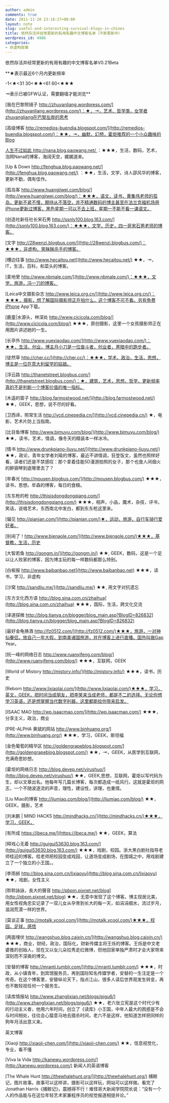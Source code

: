 ```yaml
---
author: admin
comments: true
date: 2011-11-20 23:18:27+00:00
layout: note
slug: useful-and-interesting-survival-blogs-in-chines
title: 依然存活并经常更新的有用有趣中文博客名单（不断更新中）
wordpress_id: 4986
categories:
- 非虚构叙事
---
```


依然存活并经常更新的有用有趣的中文博客名单V0.21Beta





**★表示最近6个月内更新频率





-1<★<31
30<★★<61
60<★★★





⇥表示已被GFW认证，需要翻墙才能浏览**





[我在巴黎照镜子 http://zhuyanliang.wordpress.com/](http://zhuyanliang.wordpress.com/)：★，⇥，艺术、哲学类，女学者zhuyangliang在巴黎左岸的思考





[高级博客 http://remedios-buendia.blogspot.com/](http://remedios-buendia.blogspot.com/)：★★，⇥，幽默，幻想，霍炬推荐的一个小众趣味的Blog





[人生不过如此 http://nana.blog.paowang.net/ ](http://nana.blog.paowang.net/)：★★★，生活，数码，艺术，泡网Nana的博客，海阔天空，娓娓道来。





[Up & Down http://fenghua.blog.paowang.net/](http://fenghua.blog.paowang.net/) ：★★，生活，文学，诗人邵风华的博客，更新不勤，偶有佳作。





[孤岛客 http://www.huangjiwei.com/blog/](http://www.huangjiwei.com/blog/)：★★★，语文，读书，黄集伟老师的孤岛，更新不紧不慢，期待从不落空，并不精通数码的博主甚至在法兰克福机场用iPhone更新过博客，黑色星期一可以不去上班，星期一不能不看一课语文。





[创造社新任社长宋石男 http://ssnly100.blog.163.com/](http://ssnly100.blog.163.com/)：★★★，文学，历史，四一哥宋石男老师的博客。





[文字 http://28wenzi.blogbus.com/](http://28wenzi.blogbus.com/)：★★★，非虚构，笑眯眯杀手的博客。





[槽边往事 http://www.hecaitou.net](http://www.hecaitou.net/) ★★，⇥，IT，生活，百科，和菜头的博客。



[麦地里 http://www.nbmale.com/](http://www.nbmale.com/)：★★★，文学，旅游，冯一刀的博客。





[Leica中文摄影杂志 http://www.leica.org.cn/](http://www.leica.org.cn/)：★★★，摄影，想了解国际摄影师正在拍什么，这个博客不可不看。另有免费iPhone App下载。





[鹿童|水源头，林深处 http://www.cicicola.com/blog/](http://www.cicicola.com/blog/) ★★★，原创摄影，这里一个女孩摄影师正在用图片讲述她的一生。





[长亭外 http://www.yuexiaodao.com/](http://www.yuexiaodao.com/)：★★，生活，创业，博主月小刀是一位奋斗者，创业者，黑暗中的跑步者。





[徒然草 http://cher.cc/](http://cher.cc/)：★★★，学术，政治，生活，思想，博主是一位在意大利留学的姑娘。





[浮云路 http://thanetstreet.blogbus.com/](http://thanetstreet.blogbus.com/)：★，建筑，艺术，思想，哲学，更新频率真的不是判断一个博客价值的唯一指标。





[木遥的窗子 http://blog.farmostwood.net/](http://blog.farmostwood.net/) ★★，GEEK，思想，说不尽的好看。





[卫西谛，照常生活 http://vcd.cinepedia.cn/](http://vcd.cinepedia.cn/) ★，电影，艺术片防上当指南。





[比目鱼博客 http://www.bimuyu.com/blog/](http://www.bimuyu.com/blog/) ★★，读书，艺术，情调，像冬天的精装本一样冰冷。





[情书 http://www.drunkpiano-liuyu.net/](http://www.drunkpiano-liuyu.net/) ★★，政论，青年女学者刘瑜的博客，最近不讲情调，狂登饭文，虽然也照样好看，读者们还是不禁感叹：那个拿着佳能5D漫游拍照的女子，那个也食人间烟火的醉钢琴到底哪里去了？





[牟春光 http://mousen.blogbus.com/](http://mousen.blogbus.com/) ★★★，读书，思想。牟森的博客，每日的食粮。





[东东枪的枪 http://thisisdongdongqiang.com/](http://thisisdongdongqiang.com/) ★★★，相声，小品，魔术，杂技，评书，笑话，说唱艺术，东西南北中发白，都到东东枪这里来。





[偏见 http://pianjan.com/](http://pianjan.com/)★，运动，旅游，自行车骑行爱好者。





[别闹了！http://www.bienaole.com/](http://www.bienaole.com/)★★★，基督教，生活，历史





[大智若鱼 http://gongm.in/](http://gongm.in/) ★★, GEEK，数码，这是一个足以让人败家的博客，因为博主玩的每一样数码都那么特别。





[白板报 http://www.baibanbao.net](http://www.baibanbao.net) ★★★，读书，学习，非虚构





[沙窝 http://sandliu.me/](http://sandliu.me/) ★★, 用文字对抗遗忘





[东方文化西方语 http://blog.sina.com.cn/zhaihua](http://blog.sina.com.cn/zhaihua) ★★★，国际，生活，跨文化交流





[译道探微 http://blog.tianya.cn/blogger/blog_main.asp?BlogID=826832](http://blog.tianya.cn/blogger/blog_main.asp?BlogID=826832)





[最好金龟换酒 http://fz0512.com/](http://fz0512.com/)★★★，旅游，一对神仙眷侣，放自己一年大假，到南美诸国旅游，并在博客上进行直播。国外叫做Gap Year。





[阮一峰的网络日志 http://www.ruanyifeng.com/blog/](http://www.ruanyifeng.com/blog/) ★★★，互联网，GEEK





[World of Mistory http://mistory.info/](http://mistory.info/) ★★★，读书，历史





[Reborn http://www.lixiaolai.com/](http://www.lixiaolai.com/)★★★，学习，英文，GEEK，把时间当成朋友，把李笑来当成老师，都是不二的选择。无论你想学习英语，还是想掌握当代数字利器，这里都能给你带来启发。 





[ISAAC MAO http://wp.isaacmao.com/](http://wp.isaacmao.com/) ★★★，分享主义，政治，商业





[PRE-ALPHA 黄斌的网站 http://www.binhuang.org/](http://www.binhuang.org/) ★★★，学习，GEEK，斯坦福





[金色葡萄的精华区 http://goldengrapeblog.blogspot.com/](http://goldengrapeblog.blogspot.com/) ★★，⇥，GEEK，从医学到互联网，充满奇思妙想。





[霍炬的网络日志 http://blog.devep.net/virushuo/](http://blog.devep.net/virushuo/) ★★，GEEK,思想，互联网，霍炬以写代码为生，却以文章出名。他每年写几篇长博客，每次都造成一纸风行。这就是霍炬的网志，一个不随波逐流的声音，理性，建设性，讲理，也重情。





[Liu Miao的博客 http://liumiao.com/blog/](http://liumiao.com/blog/) ★★，GEEK，摄影，艺术





[刘未鹏 | MIND HACKS http://mindhacks.cn/](http://mindhacks.cn/)★★★，学习，GEEK，





[有所成 https://ibeca.me/](https://ibeca.me/) ★★，GEEK，算法





[释戏心无着 http://guigui53630.blog.163.com/](http://guigui53630.blog.163.com/) ★★★，戏剧，校园。浙大黑白剧社指导老师桂迎的博客。桂老师把校园变成戏园，让道场变成剧场，在围城之中，用戏剧建立了一个独立的小王国。。





[李雨赪 http://blog.sina.com.cn/lixiaoyu](http://blog.sina.com.cn/lixiaoyu) ★★，戏剧，女性主义





[聆聆詠詠，長大的聲音 http://pbpm.pixnet.net/blog](http://pbpm.pixnet.net/blog) ★★，无意中发现了这个博客。博主现居北美，用女性视角忠实记录了一双儿女从孕育到长大的每一天，如涓涓细水，流过岁月，滋润荒漠一样的世界。





[莫谈正事 http://motalk.ycool.com/](http://motalk.ycool.com/)★★★，校园，足球，感悟





[两面埋伏 http://wangshuo.blog.caixin.cn/](http://wangshuo.blog.caixin.cn/) ★★★，商业，财经，政治，国际化，财新传媒主将王烁的博客。王烁是中文老婆推的创始人，现在又以女儿朵拉秀走红微博，但他回家单独严肃时才会大家带来深刻而不深奥的博文。





[安替的博客 http://mranti.tumblr.com/](http://mranti.tumblr.com/) ★★★，时政，从小镇青年，到宾馆服务员，再到国际知名传媒学者，安替的一生注定是一个传奇。在这个博客里，安替纵论天下，指点江山，很多人读后世界观发生转变，再也不敢轻视任何一个服务生。





[读库情报站 http://www.zhanglixian.net/blogs/pigu6/](http://www.zhanglixian.net/blogs/pigu6/) ★★，老六张立宪是这个时代少有的行动主义者，他用六年时间，创立了《读库》小王国，中年人最大的困惑是不会与时间相处，往往会心猿意马地去猎杀时间，老六不是这样，他知道怎样把同样的狗年月活出意义来。






英文博客





[Xiaoji http://xiaoji-chen.com/](http://xiaoji-chen.com/) ★★，信息视觉化，专业，看不懂





[Viva la Vida http://kanewu.wordpress.com/](http://kanewu.wordpress.com/) 新闻人的英语博客





[The Whale Hunt http://thewhalehunt.org/](http://thewhalehunt.org/) 捕鲸记，图片故事。故事可以这样讲，摄影可以这样玩，网站可以这样做。看完了 Jonathan Harris《捕鲸记》，震撼得不行！难怪哥大新闻学院院长说：“没有一个人的作品能与在这位年轻艺术家兼程序员的视觉报道相提并论。”



